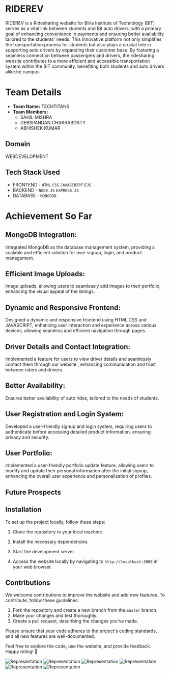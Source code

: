 # RIDEREV

RIDEREV is a  Ridesharing website for Birla Institute of Technology (BIT) serves as a vital link between students and Bit auto drivers, with a primary goal of enhancing convenience in payments and ensuring better availability tailored to the students' needs. This innovative platform not only simplifies the transportation process for students but also plays a crucial role in supporting auto drivers by expanding their customer base. By fostering a seamless connection between passengers and drivers, the ridesharing website contributes to a more efficient and accessible transportation system within the BIT community, benefiting both students and auto drivers alike.he campus.
# Team Details
- **Team Name:**  TECHTITANS
- **Team Members:**
  - SAHIL MISHRA  
  - DEBSPANDAN CHAKRABORTY  
  - ABHISHEK KUMAR 

## Domain
   WEBDEVELOPMENT

## Tech Stack Used
- FRONTEND - `HTML` `CSS` `JAVASCRIPT` `EJS`
- BACKEND  - `NODE.JS`  `EXPRESS.JS` 
- DATABASE - `MONGODB`


# Achievement So Far


## MongoDB Integration:
Integrated MongoDB as the database management system, providing a scalable and efficient solution for user signup, login, and product management.

## Efficient Image Uploads:
Image uploads, allowing users to seamlessly add images to their portfolio, enhancing the visual appeal of the listings.

## Dynamic and Responsive Frontend:
Designed a dynamic and responsive frontend using HTML,CSS and JAVASCRIPT, enhancing user interaction and experience across various devices, allowing seamless and efficient navigation through pages.
  
## Driver Details and Contact Integration:
Implemented a feature for users to view driver details and seamlessly contact them through our website , enhancing communication and trust between riders and drivers.

## Better Availability:
Ensures better availability of auto rides, tailored to the needs of students.

## User Registration and Login System:
Developed a user-friendly signup and login system, requiring users to authenticate before accessing detailed product information, ensuring privacy and security.

## User Portfolio:
Implemented a user-friendly portfolio update feature, allowing users to modify and update their personal information after the initial signup, enhancing the overall user experience and personalization of profiles.
## Future Prospects
## Installation

To set up the project locally, follow these steps:

1. Clone the repository to your local machine.

2. Install the necessary dependencies.

3. Start the development server.

4. Access the website locally by navigating to `http://localhost:3000` in your web browser.

## Contributions

We welcome contributions to improve the website and add new features. To contribute, follow these guidelines:

1. Fork the repository and create a new branch from the `master` branch.
2. Make your changes and test thoroughly.
3. Create a pull request, describing the changes you've made.

Please ensure that your code adheres to the project's coding standards, and all new features are well-documented.

Feel free to explore the code, use the website, and provide feedback. Happy riding! 🚀

   
   ![Representation](public/pics/pic1.jpegg)
   ![Representation](sample/2.png)
   ![Representation](sample/3.png)
   ![Representation](sample/4.png)
   ![Representation](sample/5.png)
   ![Representation](sample/6.png)
